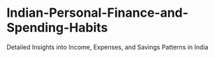 # Indian-Personal-Finance-and-Spending-Habits
Detailed Insights into Income, Expenses, and Savings Patterns in India

